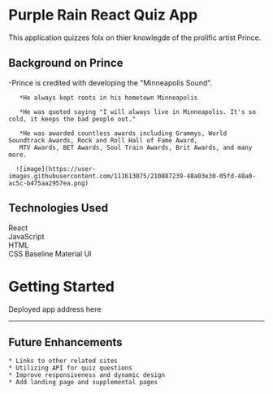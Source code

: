 # Purple Rain React Quiz App #

This application quizzes folx on thier knowlegde of the prolific artist Prince.

## Background on Prince ##

-Prince is credited with developing the "Minneapolis Sound".
       
       *He always kept roots in his hometown Minneapolis   
       
       *He was quoted saying "I will always live in Minneapolis. It's so cold, it keeps the bad people out."
       
       *He was awarded countless awards including Grammys, World Soundtrack Awards, Rock and Roll Hall of Fame Award,  
       MTV Awards, BET Awards, Soul Train Awards, Brit Awards, and many more.
       
      ![image](https://user-images.githubusercontent.com/111613075/210887239-48a03e30-05fd-48a0-ac5c-b475aa2957ea.png)

## Technologies Used ##
React    
JavaScript  
HTML  
CSS Baseline 
Material UI

# Getting Started #  

Deployed app address here

***

## Future Enhancements ##
    * Links to other related sites 
    * Utilizing API for quiz questions 
    * Improve responsiveness and dynamic design    
    * Add landing page and supplemental pages
    
